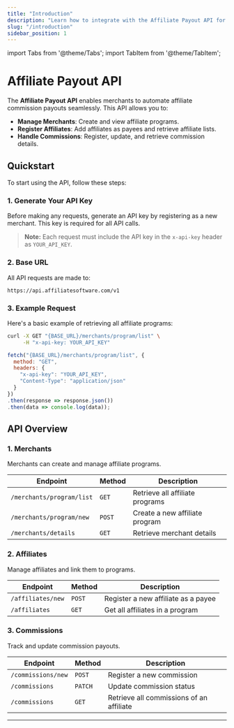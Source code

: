 ```yaml
---
title: "Introduction"
description: "Learn how to integrate with the Affiliate Payout API for automating affiliate commission payments."
slug: "/introduction"
sidebar_position: 1
---
```


import Tabs from '@theme/Tabs';
import TabItem from '@theme/TabItem';

# Affiliate Payout API

The **Affiliate Payout API** enables merchants to automate affiliate commission payouts seamlessly. This API allows you to:

- **Manage Merchants**: Create and view affiliate programs.
- **Register Affiliates**: Add affiliates as payees and retrieve affiliate lists.
- **Handle Commissions**: Register, update, and retrieve commission details.

## Quickstart

To start using the API, follow these steps:

### 1. Generate Your API Key
Before making any requests, generate an API key by registering as a new merchant. This key is required for all API calls.

> **Note:** Each request must include the API key in the `x-api-key` header as `YOUR_API_KEY`.

### 2. Base URL
All API requests are made to:

```
https://api.affiliatesoftware.com/v1
```

### 3. Example Request

Here's a basic example of retrieving all affiliate programs:

<Tabs>
  <TabItem value="curl" label="cURL">

  ```sh
  curl -X GET "{BASE_URL}/merchants/program/list" \
       -H "x-api-key: YOUR_API_KEY"
  ```
  </TabItem>

  <TabItem value="javascript" label="JavaScript (fetch)">

  ```js
  fetch("{BASE_URL}/merchants/program/list", {
    method: "GET",
    headers: {
      "x-api-key": "YOUR_API_KEY",
      "Content-Type": "application/json"
    }
  })
  .then(response => response.json())
  .then(data => console.log(data));
  ```
  </TabItem>
</Tabs>

## API Overview

### 1. Merchants
Merchants can create and manage affiliate programs.

| Endpoint | Method | Description |
|----------|--------|-------------|
| `/merchants/program/list` | `GET` | Retrieve all affiliate programs |
| `/merchants/program/new` | `POST` | Create a new affiliate program |
| `/merchants/details` | `GET` | Retrieve merchant details |

### 2. Affiliates
Manage affiliates and link them to programs.

| Endpoint | Method | Description |
|----------|--------|-------------|
| `/affiliates/new` | `POST` | Register a new affiliate as a payee |
| `/affiliates` | `GET` | Get all affiliates in a program |

### 3. Commissions
Track and update commission payouts.

| Endpoint | Method | Description |
|----------|--------|-------------|
| `/commissions/new` | `POST` | Register a new commission |
| `/commissions` | `PATCH` | Update commission status |
| `/commissions` | `GET` | Retrieve all commissions of an affiliate |


---

